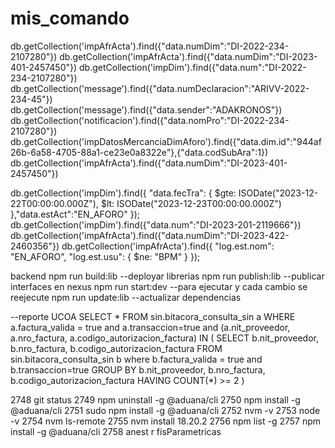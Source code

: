 # mis_comando

db.getCollection('impAfrActa').find({"data.numDim":"DI-2022-234-2107280"})
db.getCollection('impAfrActa').find({"data.numDim":"DI-2023-401-2457450"})
db.getCollection('impDim').find({"data.num":"DI-2022-234-2107280"})
db.getCollection('message').find({"data.numDeclaracion":"ARIVV-2022-234-45"})
db.getCollection('message').find({"data.sender":"ADAKRONOS"})
db.getCollection('notificacion').find({"data.nomPro":"DI-2022-234-2107280"})
db.getCollection('impDatosMercanciaDimAforo').find({"data.dim.id":"944af26b-6a58-4705-88a1-ce23e0a8322e"},{"data.codSubAra":1})
db.getCollection('impAfrActa').find({"data.numDim":"DI-2023-401-2457450"})

db.getCollection('impDim').find({
  "data.fecTra": {
    $gte: ISODate("2023-12-22T00:00:00.000Z"),
    $lt: ISODate("2023-12-23T00:00:00.000Z")
  },"data.estAct":"EN_AFORO"
});
db.getCollection('impDim').find({"data.num":"DI-2023-201-2119666"})
db.getCollection('impAfrActa').find({"data.numDim":"DI-2023-422-2460356"})
db.getCollection('impAfrActa').find({
  "log.est.nom": "EN_AFORO",
  "log.est.usu": { $ne: "BPM" }
});



backend
npm run build:lib --deployar librerias
npm run publish:lib --publicar interfaces en nexus
npm run start:dev --para ejecutar y cada cambio se reejecute
npm run update:lib --actualizar dependencias 


--reporte UCOA
SELECT
  *
FROM
  sin.bitacora_consulta_sin a
WHERE a.factura_valida = true and a.transaccion=true and 
  (a.nit_proveedor, a.nro_factura, a.codigo_autorizacion_factura) IN (
    SELECT
      b.nit_proveedor,
      b.nro_factura,
      b.codigo_autorizacion_factura
    FROM
      sin.bitacora_consulta_sin b where b.factura_valida = true and b.transaccion=true
    GROUP BY
      b.nit_proveedor,
      b.nro_factura,
      b.codigo_autorizacion_factura
    HAVING
      COUNT(*) >= 2
  )


   2748  git status
 2749  npm uninstall -g @aduana/cli
 2750  npm install -g @aduana/cli
 2751  sudo npm install -g @aduana/cli
 2752  nvm -v
 2753  node -v
 2754  nvm ls-remote
 2755  nvm install 18.20.2
 2756  npm list -g
 2757  npm install -g @aduana/cli
 2758  anest r fisParametricas
